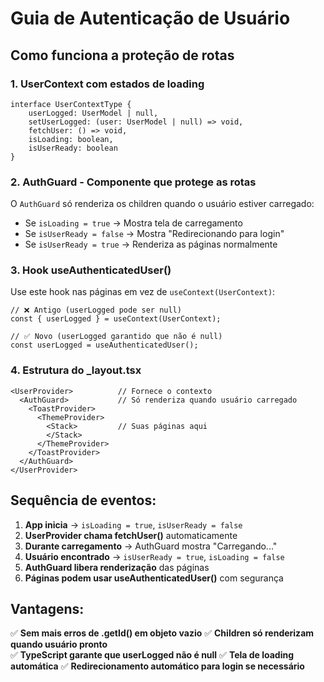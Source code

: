 # Guia de Autenticação de Usuário

## Como funciona a proteção de rotas

### 1. **UserContext com estados de loading**
```tsx
interface UserContextType {
    userLogged: UserModel | null,
    setUserLogged: (user: UserModel | null) => void,
    fetchUser: () => void,
    isLoading: boolean,
    isUserReady: boolean
}
```

### 2. **AuthGuard - Componente que protege as rotas**
O `AuthGuard` só renderiza os children quando o usuário estiver carregado:
- Se `isLoading = true` → Mostra tela de carregamento
- Se `isUserReady = false` → Mostra "Redirecionando para login"
- Se `isUserReady = true` → Renderiza as páginas normalmente

### 3. **Hook useAuthenticatedUser()**
Use este hook nas páginas em vez de `useContext(UserContext)`:
```tsx
// ❌ Antigo (userLogged pode ser null)
const { userLogged } = useContext(UserContext);

// ✅ Novo (userLogged garantido que não é null)
const userLogged = useAuthenticatedUser();
```

### 4. **Estrutura do _layout.tsx**
```tsx
<UserProvider>          // Fornece o contexto
  <AuthGuard>           // Só renderiza quando usuário carregado
    <ToastProvider>
      <ThemeProvider>
        <Stack>         // Suas páginas aqui
        </Stack>
      </ThemeProvider>
    </ToastProvider>
  </AuthGuard>
</UserProvider>
```

## Sequência de eventos:

1. **App inicia** → `isLoading = true`, `isUserReady = false`
2. **UserProvider chama fetchUser()** automaticamente
3. **Durante carregamento** → AuthGuard mostra "Carregando..."
4. **Usuário encontrado** → `isUserReady = true`, `isLoading = false`
5. **AuthGuard libera renderização** das páginas
6. **Páginas podem usar useAuthenticatedUser()** com segurança

## Vantagens:

✅ **Sem mais erros de .getId() em objeto vazio**
✅ **Children só renderizam quando usuário pronto**  
✅ **TypeScript garante que userLogged não é null**
✅ **Tela de loading automática**
✅ **Redirecionamento automático para login se necessário**